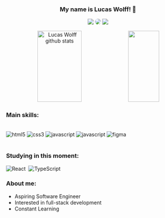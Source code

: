 




<div align='center'> 
  
  ### My name is Lucas Wolff! 👋
  
  <a href="https://www.instagram.com/lucaswolffh" target="_blank"><img src="https://img.shields.io/badge/-Instagram-%23E4405F?style=for-the-badge&logo=instagram&logoColor=white"></a>
  <a href="https://www.linkedin.com/in/lucaswolffh" target="_blank"><img src="https://img.shields.io/badge/-LinkedIn-%230077B5?style=for-the-badge&logo=linkedin&logoColor=white" style="border-radius: 30px" target="_blank"></a>
  <a href = "mailto:lucaswolffhonorato7@gmail.com"> <img src="https://img.shields.io/badge/-Gmail-%23333?style=for-the-badge&logo=gmail&logoColor=white" target="_blank"></a>
  
</div>

  <div align="center">  
  <img width="49%" height="195px" src="https://github-readme-stats.vercel.app/api?username=LucasWolffh&show_icons=true&count_private=true&hide_border=true&title_color=F2B035&icon_color=F28963&text_color=c9d1d9&bg_color=0d1117" alt="Lucas Wolff github stats" /> 
  <img width="41%" height="195px" src="https://github-readme-stats.vercel.app/api/top-langs/?username=LucasWolffh&layout=compact&hide_border=true&title_color=F2167D&text_color=c9d1d9&bg_color=0d1117" />
</div>

  ### Main skills:

  <div style="display: inline_block"></br>
    <img align="center" alt="html5" src="https://img.shields.io/badge/HTML5-E34F26?style=for-the-badge&logo=html5&logoColor=white"/>
    <img align="center" alt="css3" src="https://img.shields.io/badge/CSS3-1572B6?style=for-the-badge&logo=css3&logoColor=white"/>
    <img align="center" alt="javascript" src="https://img.shields.io/badge/JavaScript-F7DF1E?style=for-the-badge&logo=javascript&logoColor=black"/>
    <img align="center" alt="javascript" src="https://img.shields.io/badge/C-00599C?style=for-the-badge&logo=c&logoColor=white"/>
    <img align="center" alt="figma" src="https://img.shields.io/badge/Figma-F24E1E?style=for-the-badge&logo=figma&logoColor=white"/>
  </div><br>

### Studying in this moment:

![React](https://img.shields.io/badge/React-20232A?style=for-the-badge&logo=react&logoColor=61DAFB)&nbsp;
![TypeScript](https://img.shields.io/badge/TypeScript-007ACC?style=for-the-badge&logo=typescript&logoColor=white)&nbsp;
      
### About me: 
-  Aspiring Software Engineer 
-  Interested in full-stack development
-  Constant Learning
